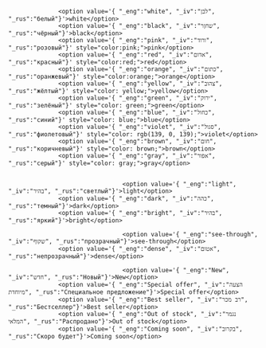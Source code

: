                   <option value='{ "_eng":"white", "_iv":"לבן", "_rus":"белый"}'>white</option>
                  <option value='{ "_eng":"black", "_iv":"שחןר", "_rus":"чёрный"}'>black</option>
                  <option value='{ "_eng":"pink", "_iv":"ורוד", "_rus":"розовый"}' style="color:pink;">pink</option>
                  <option value='{ "_eng":"red", "_iv":"אדום", "_rus":"красный"}' style="color:red;">red</option>
                  <option value='{ "_eng":"оrange", "_iv":"כתום", "_rus":"оранжевый"}' style="color:orange;">оrange</option>
                  <option value='{ "_eng":"yellow", "_iv":"צהוב", "_rus":"жёлтый"}' style="color: yellow;">yellow</option>
                  <option value='{ "_eng":"green", "_iv":"ירוק", "_rus":"зелёный"}' style="color: green;">green</option>
                  <option value='{ "_eng":"blue", "_iv":"כחול", "_rus":"синий"}' style="color: blue;">blue</option>
                  <option value='{ "_eng":"violet", "_iv":"סגול", "_rus":"фиолетовый"}' style="color: rgb(139, 0, 139);">violet</option>
                  <option value='{ "_eng":"brown", "_iv":"חום", "_rus":"коричневый"}' style="color: brown;">brown</option>
                  <option value='{ "_eng":"gray", "_iv":"אפור", "_rus":"серый"}' style="color: gray;">gray</option>


                                    <option value='{ "_eng":"light", "_iv":"בהיר", "_rus":"светлый"}'>light</option>
                  <option value='{ "_eng":"dark", "_iv":"כהה", "_rus":"темный"}'>dark</option>
                  <option value='{ "_eng":"bright", "_iv":"בהיר", "_rus":"яркий"}'>bright</option>

                                    <option value='{ "_eng":"see-through", "_iv":"שקוף", "_rus":"прозрачный"}'>see-through</option>
                  <option value='{ "_eng":"dense", "_iv":"אטום", "_rus":"непрозрачный"}'>dense</option>

                                    <option value='{ "_eng":"New", "_iv":"חדש", "_rus":"Новый"}'>New</option>
                  <option value='{ "_eng":"Special offer", "_iv":"הצעה מיוחדת", "_rus":"Специальное предложение"}'>Special offer</option>
                  <option value='{ "_eng":"Best seller", "_iv":"רב מכר", "_rus":"Бестселлер"}'>Best seller</option>
                  <option value='{ "_eng":"Out of stock", "_iv":"נגמר המלאי", "_rus":"Распродано"}'>Out of stock</option>
                  <option value='{ "_eng":"Coming soon", "_iv":"בקרוב", "_rus":"Скоро будет"}'>Coming soon</option>